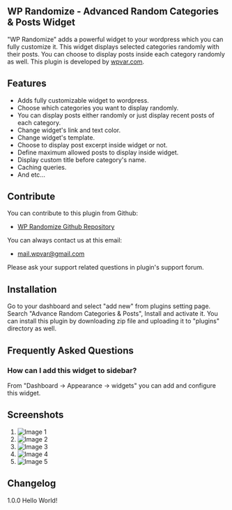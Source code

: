 ## WP Randomize - Advanced Random Categories & Posts Widget

"WP Randomize" adds a powerful widget to your wordpress which you can fully customize it.
This widget displays selected categories randomly with their posts. You can choose to display posts inside each category randomly as well.
This plugin is developed by [wpvar.com](https://wpvar.com).

## Features

* Adds fully customizable widget to wordpress.
* Choose which categories you want to display randomly.
* You can display posts either randomly or just display recent posts of each category.
* Change widget's link and text color.
* Change widget's template.
* Choose to display post excerpt inside widget or not.
* Define maximum allowed posts to display inside widget.
* Display custom title before category's name.
* Caching queries.
* And etc...

## Contribute

You can contribute to this plugin from Github:
* [WP Randomize Github Repository](https://github.com/alifaraji/wp-randomize)

You can always contact us at this email:

* mail.wpvar@gmail.com

Please ask your support related questions in plugin's support forum.

## Installation
Go to your dashboard and select "add new" from plugins setting page. Search "Advance Random Categories & Posts", Install and activate it.
You can install this plugin by downloading zip file and uploading it to "plugins" directory as well.

## Frequently Asked Questions
### How can I add this widget to sidebar?
From "Dashboard -> Appearance -> widgets" you can add and configure this widget.

## Screenshots

1. ![ Image 1](https://ps.w.org/wp-randomize/assets/screenshot-1.png?rev=2372750)
1. ![ Image 2](https://ps.w.org/wp-randomize/assets/screenshot-2.png?rev=2372750)
1. ![ Image 3](https://ps.w.org/wp-randomize/assets/screenshot-3.png?rev=2372750)
1. ![ Image 4](https://ps.w.org/wp-randomize/assets/screenshot-4.png?rev=2372750)
1. ![ Image 5](https://ps.w.org/wp-randomize/assets/screenshot-5.png?rev=2372750)

## Changelog
1.0.0
Hello World!
